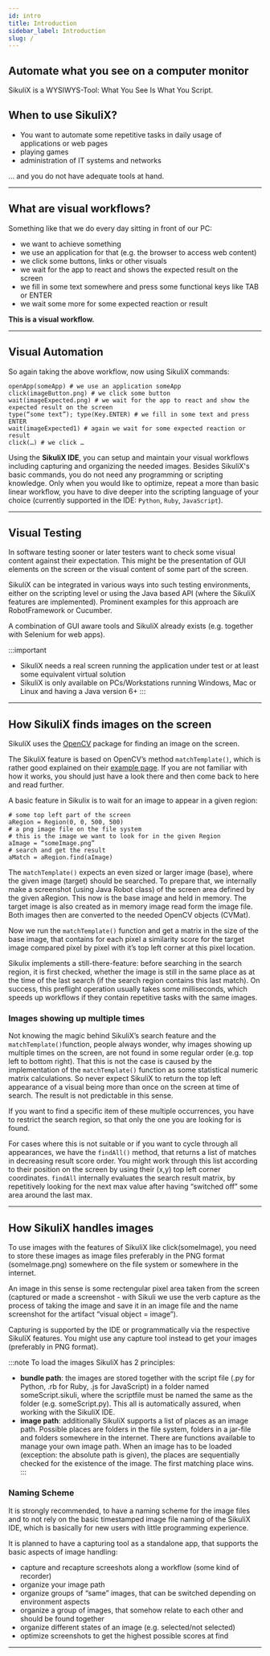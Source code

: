 ```yaml
---
id: intro
title: Introduction
sidebar_label: Introduction
slug: /
---
```


## Automate what you see on a computer monitor

SikuliX is a WYSIWYS-Tool: What You See Is What You Script.

## When to use SikuliX?

- You want to automate some repetitive tasks in
daily usage of applications or web pages
- playing games
- administration of IT systems and networks

... and you do not have adequate tools at hand.

---

## What are visual workflows?

Something like that we do every day sitting in front of our PC:

- we want to achieve something
- we use an application for that (e.g. the browser to access web content)
- we click some buttons, links or other visuals
- we wait for the app to react and shows the expected result on the screen
- we fill in some text somewhere and press some functional keys like TAB or ENTER
- we wait some more for some expected reaction or result

**This is a visual workflow.**

---

## Visual Automation

So again taking the above workflow, now using SikuliX commands:

```
openApp(someApp) # we use an application someApp
click(imageButton.png) # we click some button
wait(imageExpected.png) # we wait for the app to react and show the expected result on the screen
type(“some text”); type(Key.ENTER) # we fill in some text and press ENTER
wait(imageExpected1) # again we wait for some expected reaction or result
click(…) # we click …
```

Using the **SikuliX IDE**, you can setup and maintain your visual workflows including capturing and organizing the needed images. Besides SikuliX's basic commands, you do not need any programming or scripting knowledge. Only when you would like to optimize, repeat a more than basic linear workflow, you have to dive deeper into the scripting language of your choice (currently supported in the IDE: <code>Python</code>, <code>Ruby</code>, <code>JavaScript</code>).

---

## Visual Testing

In software testing sooner or later testers want to check some visual content against their expectation. This might be the presentation of GUI elements on the screen or the visual content of some part of the screen.

SikuliX can be integrated in various ways into such testing environments, either on the scripting level or using the Java based API (where the SikuliX features are implemented). Prominent examples for this approach are RobotFramework or Cucumber.

A combination of GUI aware tools and SikuliX already exists (e.g. together with Selenium for web apps).

:::important
- SikuliX needs a real screen running the application under test or at least some equivalent virtual solution
- SikuliX is only available on PCs/Workstations running Windows, Mac or Linux and having a Java version 6+
:::

---

## How SikuliX finds images on the screen

SikuliX uses the [OpenCV](http://opencv.org/) package for finding an image on the screen.

The SikuliX feature is based on OpenCV’s method <code>matchTemplate()</code>, which is rather good explained on their [example page](http://docs.opencv.org/doc/tutorials/imgproc/histograms/template_matching/template_matching.html). If you are not familiar with how it works, you should just have a look there and then come back to here and read further.

A basic feature in Sikulix is to wait for an image to appear in a given region:

```
# some top left part of the screen
aRegion = Region(0, 0, 500, 500)
# a png image file on the file system
# this is the image we want to look for in the given Region
aImage = “someImage.png”
# search and get the result
aMatch = aRegion.find(aImage)
```
The <code>matchTemplate()</code> expects an even sized or larger image (base), where the given image (target) should be searched. To prepare that, we internally make a screenshot (using Java Robot class) of the screen area defined by the given aRegion. This now is the base image and held in memory. The target image is also created as in memory image read form the image file. Both images then are converted to the needed OpenCV objects (CVMat).

Now we run the <code>matchTemplate()</code> function and get a matrix in the size of the base image, that contains for each pixel a similarity score for the target image compared pixel by pixel with it’s top left corner at this pixel location. 

Sikulix implements a still-there-feature: before searching in the search region, it is first checked, whether the image is still in the same place as at the time of the last search (if the search region contains this last match). On success, this preflight operation usually takes some milliseconds, which speeds up workflows if they contain repetitive tasks with the same images.

### Images showing up multiple times 
Not knowing the magic behind SikuliX’s search feature and the <code>matchTemplate()</code>function, people always wonder, why images showing up multiple times on the screen, are not found in some regular order (e.g. top left to bottom right). That this is not the case is caused by the implementation of the <code>matchTemplate()</code> function as some statistical numeric matrix calculations. So never expect SikuliX to return the top left appearance of a visual being more than once on the screen at time of search. The result is not predictable in this sense.

If you want to find a specific item of these multiple occurrences, you have to restrict the search region, so that only the one you are looking for is found.

For cases where this is not suitable or if you want to cycle through all appearances, we have the <code>findAll()</code> method, that returns a list of matches in decreasing result score order. You might work through this list according to their position on the screen by using their (x,y) top left corner coordinates. <code>findAll</code> internally evaluates the search result matrix, by repetitively looking for the next max value after having “switched off” some area around the last max.

---

## How SikuliX handles images

To use images with the features of SikuliX like click(someImage), you need to store these images as image files preferably in the PNG format (someImage.png) somewhere on the file system or somewhere in the internet.

An image in this sense is some rectengular pixel area taken from the screen (captured or made a screenshot - with Sikuli we use the verb capture as the process of taking the image and save it in an image file and the name screenshot for the artifact “visual object = image”).

Capturing is supported by the IDE or programmatically via the respective SikuliX features. You might use any capture tool instead to get your images (preferably in PNG format).

:::note
To load the images SikuliX has 2 principles:

- **bundle path**: the images are stored together with the script file (.py for Python, .rb for Ruby, .js for JavaScript) in a folder named someScript.sikuli, where the scriptfile must be named the same as the folder (e.g. someScript.py). This all is automatically assured, when working with the SikuliX IDE.
- **image path**: additionally SikuliX supports a list of places as an image path. Possible places are folders in the file system, folders in a jar-file and folders somewhere in the internet. There are functions available to manage your own image path. When an image has to be loaded (exception: the absolute path is given), the places are sequentially checked for the existence of the image. The first matching place wins.
:::
### Naming Scheme
It is strongly recommended, to have a naming scheme for the image files and to not rely on the basic timestamped image file naming of the SikuliX IDE, which is basically for new users with little programming experience.

It is planned to have a capturing tool as a standalone app, that supports the basic aspects of image handling:

- capture and recapture screeshots along a workflow (some kind of recorder)
- organize your image path
- organize groups of “same” images, that can be switched depending on environment aspects
- organize a group of images, that somehow relate to each other and should be found together
- organize different states of an image (e.g. selected/not selected)
- optimize screenshots to get the highest possible scores at find
---